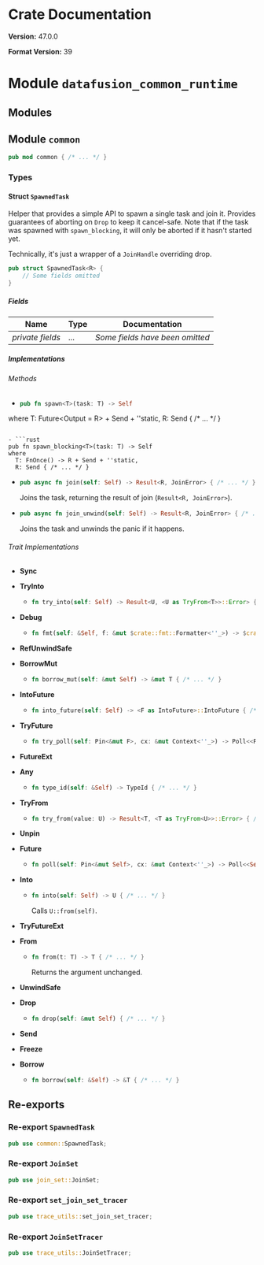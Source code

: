 # Crate Documentation

**Version:** 47.0.0

**Format Version:** 39

# Module `datafusion_common_runtime`

## Modules

## Module `common`

```rust
pub mod common { /* ... */ }
```

### Types

#### Struct `SpawnedTask`

Helper that  provides a simple API to spawn a single task and join it.
Provides guarantees of aborting on `Drop` to keep it cancel-safe.
Note that if the task was spawned with `spawn_blocking`, it will only be
aborted if it hasn't started yet.

Technically, it's just a wrapper of a `JoinHandle` overriding drop.

```rust
pub struct SpawnedTask<R> {
    // Some fields omitted
}
```

##### Fields

| Name | Type | Documentation |
|------|------|---------------|
| *private fields* | ... | *Some fields have been omitted* |

##### Implementations

###### Methods

- ```rust
  pub fn spawn<T>(task: T) -> Self
where
    T: Future<Output = R> + Send + ''static,
    R: Send { /* ... */ }
  ```

- ```rust
  pub fn spawn_blocking<T>(task: T) -> Self
where
    T: FnOnce() -> R + Send + ''static,
    R: Send { /* ... */ }
  ```

- ```rust
  pub async fn join(self: Self) -> Result<R, JoinError> { /* ... */ }
  ```
  Joins the task, returning the result of join (`Result<R, JoinError>`).

- ```rust
  pub async fn join_unwind(self: Self) -> Result<R, JoinError> { /* ... */ }
  ```
  Joins the task and unwinds the panic if it happens.

###### Trait Implementations

- **Sync**
- **TryInto**
  - ```rust
    fn try_into(self: Self) -> Result<U, <U as TryFrom<T>>::Error> { /* ... */ }
    ```

- **Debug**
  - ```rust
    fn fmt(self: &Self, f: &mut $crate::fmt::Formatter<''_>) -> $crate::fmt::Result { /* ... */ }
    ```

- **RefUnwindSafe**
- **BorrowMut**
  - ```rust
    fn borrow_mut(self: &mut Self) -> &mut T { /* ... */ }
    ```

- **IntoFuture**
  - ```rust
    fn into_future(self: Self) -> <F as IntoFuture>::IntoFuture { /* ... */ }
    ```

- **TryFuture**
  - ```rust
    fn try_poll(self: Pin<&mut F>, cx: &mut Context<''_>) -> Poll<<F as Future>::Output> { /* ... */ }
    ```

- **FutureExt**
- **Any**
  - ```rust
    fn type_id(self: &Self) -> TypeId { /* ... */ }
    ```

- **TryFrom**
  - ```rust
    fn try_from(value: U) -> Result<T, <T as TryFrom<U>>::Error> { /* ... */ }
    ```

- **Unpin**
- **Future**
  - ```rust
    fn poll(self: Pin<&mut Self>, cx: &mut Context<''_>) -> Poll<<Self as >::Output> { /* ... */ }
    ```

- **Into**
  - ```rust
    fn into(self: Self) -> U { /* ... */ }
    ```
    Calls `U::from(self)`.

- **TryFutureExt**
- **From**
  - ```rust
    fn from(t: T) -> T { /* ... */ }
    ```
    Returns the argument unchanged.

- **UnwindSafe**
- **Drop**
  - ```rust
    fn drop(self: &mut Self) { /* ... */ }
    ```

- **Send**
- **Freeze**
- **Borrow**
  - ```rust
    fn borrow(self: &Self) -> &T { /* ... */ }
    ```

## Re-exports

### Re-export `SpawnedTask`

```rust
pub use common::SpawnedTask;
```

### Re-export `JoinSet`

```rust
pub use join_set::JoinSet;
```

### Re-export `set_join_set_tracer`

```rust
pub use trace_utils::set_join_set_tracer;
```

### Re-export `JoinSetTracer`

```rust
pub use trace_utils::JoinSetTracer;
```

